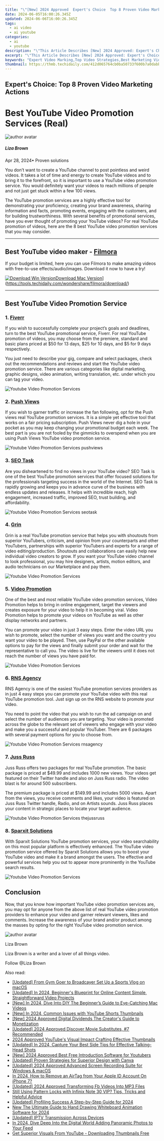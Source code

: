 ```yaml
---
title: "\"[New] 2024 Approved  Expert's Choice  Top 8 Proven Video Marketing Actions\""
date: 2024-06-05T16:00:26.345Z
updated: 2024-06-06T16:00:26.345Z
tags:
  - ai video
  - ai youtube
categories:
  - ai
  - youtube
description: "\"This Article Describes [New] 2024 Approved: Expert's Choice: Top 8 Proven Video Marketing Actions\""
excerpt: "\"This Article Describes [New] 2024 Approved: Expert's Choice: Top 8 Proven Video Marketing Actions\""
keywords: "Expert Video Marking,Top Video Strategies,Best Marketing Videos,Key Video Tactics,Premium Video Ads,Leading Video SEO,Optimal Video Promo"
thumbnail: https://thmb.techidaily.com/412d065764cb0ba50733f600b7a0dabb6c2d4fd117a0cc25cd8642bbb251c9cc.png
---
```


## Expert's Choice: Top 8 Proven Video Marketing Actions

# Best YouTube Video Promotion Services (Real)

![author avatar](https://lh5.googleusercontent.com/-AIMmjowaFs4/AAAAAAAAAAI/AAAAAAAAABc/Y5UmwDaI7HU/s250-c-k/photo.jpg)

##### Liza Brown

 Apr 28, 2024• Proven solutions

You don’t want to create a YouTube channel to post pointless and weird videos. It takes a lot of time and energy to create YouTube videos and to bring it to the forefront, so it is important to use a YouTube video promotion service. You would definitely want your videos to reach millions of people and not just get stuck within a few 100 views.

The YouTube promotion services are a highly effective tool for demonstrating your proficiency, creating your brand awareness, sharing information and facts, promoting events, engaging with the customers, and for building trustworthiness. With several benefits of promotional services, have you ever thought of promoting your YouTube videos? For real YouTube promotion of videos, here are the 8 best YouTube video promotion services that you may consider.

---

## Best YouTube video maker - [Filmora](https://tools.techidaily.com/wondershare/filmora/download/)

If your budget is limited, here you can use Filmora to make amazing videos with free-to-use effects/audio/images. Download it now to have a try!

[![Download Win Version](https://images.wondershare.com/filmora/guide/download-btn-win.jpg)](https://tools.techidaily.com/wondershare/filmora/download/)[Download Mac Version](https://images.wondershare.com/filmora/guide/download-btn-mac.jpg)](https://tools.techidaily.com/wondershare/filmora/download/)

---

## Best YouTube Video Promotion Service

### 1. [Fiverr](https://www.fiverr.com/gigs/youtube-promotion)

If you wish to successfully complete your project’s goals and deadlines, turn to the best YouTube promotional service, Fiverr. For real YouTube promotion of videos, you may choose from the premiere, standard and basic plans priced at $50 for 13 days, $25 for 10 days, and $5 for 9 days respectively.

You just need to describe your gig, compare and select packages, check out the recommendations and reviews and start the YouTube video promotion service. There are various categories like digital marketing, graphic designs, video animation, writing translation, etc. under which you can tag your video.

![Youtube Video Promotion Services](https://images.wondershare.com/filmora/filmorapro/fiverr.jpg)

### 2. [Push Views](https://pushviews.com/)

If you wish to garner traffic or increase the fan following, opt for the Push views real YouTube promotion services. It is a simple yet effective tool that works on a fair pricing subscription. Push Views never dig a hole in your pocket as you may keep changing your promotional budget each week. The best part is you are not fooled by the gimmicks to overspend when you are using Push Views YouTube video promotion service.

![Youtube Video Promotion Services pushviews](https://images.wondershare.com/filmora/filmorapro/pushviews.jpg)

### 3. [SEO Task](https://www.seotask.in/youtube-video-promotion-services/)

Are you disheartened to find no views in your YouTube video? SEO Task is one of the best YouTube promotion services that offer focused solutions for the professionals targeting success in the world of the Internet. SEO Task is rapidly growing and keeps you in advance curve of the business with endless updates and releases. It helps with incredible reach, high engagement, increased traffic, improved SEO, trust building, and affordability.

![Youtube Video Promotion Services seotask](https://images.wondershare.com/filmora/filmorapro/seotask.jpg)

### 4. [Grin](https://grow.grin.co/youtube-promotion-service/)

Grin is a real YouTube promotion service that helps you with shoutouts from superior YouTubers, criticism, and opinion from your counterparts and other YouTubers, partnerships with superior YouTubers and experts for a range of video editing/production. Shoutouts and collaborations can easily help new individual video creators to grow. If you want your YouTube video channel to look professional, you may hire designers, artists, motion editors, and audio technicians on our Marketplace and pay them.

![Youtube Video Promotion Services](https://images.wondershare.com/filmora/filmorapro/grin.jpg)

### 5. [Video Promotion](https://videopromotion.club/)

One of the best and most reliable YouTube video promotion services, Video Promotion helps to bring in online engagement, target the viewers and creates exposure for your video to help it in becoming viral. Video Promotion helps to promote your videos on YouTube as well as other display networks and partners.

You can promote your video in just 3 easy steps. Enter the video URL you wish to promote, select the number of views you want and the country you want your video to be played. Then, use PayPal or the other available options to pay for the views and finally submit your order and wait for the representative to call you. The video is live for the viewers until it does not reach the number of views you have paid for.

![Youtube Video Promotion Services](https://images.wondershare.com/filmora/filmorapro/videopromotion.jpg)

### 6. [RNS Agency](https://rnsagency.com/youtube/)

RNS Agency is one of the easiest YouTube promotion services providers as in just 4 easy steps you can promote your YouTube video with this real YouTube promotion tool. Just sign up on the RNS website to promote your video.

You need to point the video that you wish to run the ad campaign on and select the number of audiences you are targeting. Your video is promoted across the globe to the relevant set of viewers who engage with your video and make you a successful and popular YouTuber. There are 6 packages with several payment options for you to choose from.

![Youtube Video Promotion Services rnsagency](https://images.wondershare.com/filmora/filmorapro/rnsagency.jpg)

### 7. [Juss Russ](https://www.thejussruss.com/youtube)

Juss Russ offers two packages for real YouTube promotion. The basic package is priced at $49.99 and includes 1000 new views. Your videos get featured on their Twitter handle and also on Juss Russ radio. The video blast is for around 500 subscribers.

The premium package is priced at $149.99 and includes 5000 views. Apart from the views, you receive comments and likes, your video is featured on Juss Russ Twitter handle, Radio, and on Artists sounds. Juss Russ places your content in strategic places to locate your target audience.

![Youtube Video Promotion Services thejussruss](https://images.wondershare.com/filmora/filmorapro/thejussruss.jpg)

### 8. [Sparxit Solutions](https://www.sparxitsolutions.com/youtube-video-marketing-services.shtml)

With Sparxit Solutions YouTube promotion services, your video searchability on this most popular platform is effectively enhanced. The YouTube video promotion service offered by Sparxit Solutions allows you to boost your YouTube video and make it a brand amongst the users. The effective and powerful services help you out to appear more prominently in the YouTube search results.

![Youtube Video Promotion Services](https://images.wondershare.com/filmora/filmorapro/sparxitsolutions.jpg)

## Conclusion

Now, that you know how important YouTube video promotion services are, you may opt for anyone from the above list of real YouTube video promotion providers to enhance your video and garner relevant viewers, likes and comments. Increase the awareness of your brand and/or product among the masses by opting for the right YouTube video promotion service.

![author avatar](https://lh5.googleusercontent.com/-AIMmjowaFs4/AAAAAAAAAAI/AAAAAAAAABc/Y5UmwDaI7HU/s250-c-k/photo.jpg)

Liza Brown

Liza Brown is a writer and a lover of all things video.

Follow @Liza Brown

<span class="atpl-alsoreadstyle">Also read:</span>
<div><ul>
<li><a href="https://facebook-video-share.techidaily.com/updated-from-gym-goer-to-broadcayer-set-up-a-sports-vlog-on-macos/"><u>[Updated] From Gym Goer to Broadcayer  Set Up a Sports Vlog on macOS</u></a></li>
<li><a href="https://facebook-video-share.techidaily.com/updated-in-2024-beginners-blueprint-for-online-content-simple-straightforward-video-projects/"><u>[Updated] In 2024, Beginner's Blueprint for Online Content  Simple, Straightforward Video Projects</u></a></li>
<li><a href="https://facebook-video-share.techidaily.com/new-in-2024-dive-into-diy-the-beginners-guide-to-eye-catching-mac-videos/"><u>[New] In 2024, Dive Into DIY  The Beginner’s Guide to Eye-Catching Mac Videos</u></a></li>
<li><a href="https://facebook-video-share.techidaily.com/new-in-2024-common-issues-with-youtube-shorts-thumbnails/"><u>[New] In 2024, Common Issues with YouTube Shorts Thumbnails</u></a></li>
<li><a href="https://facebook-video-share.techidaily.com/new-2024-approved-digital-dividends-the-creators-guide-to-monetization/"><u>[New] 2024 Approved  Digital Dividends  The Creator's Guide to Monetization</u></a></li>
<li><a href="https://facebook-video-share.techidaily.com/updated-2024-approved-discover-movie-substitutes-7-recommended/"><u>[Updated] 2024 Approved  Discover Movie Substitutes, #7 Recommended</u></a></li>
<li><a href="https://facebook-video-share.techidaily.com/2024-approved-youtubes-visual-impact-crafting-effective-thumbnails/"><u>2024 Approved  YouTube's Visual Impact  Crafting Effective Thumbnails</u></a></li>
<li><a href="https://facebook-video-share.techidaily.com/updated-in-2024-capture-your-best-side-tips-for-effective-talking-head-shots/"><u>[Updated] In 2024, Capture Your Best Side  Tips for Effective Talking-Head Shots</u></a></li>
<li><a href="https://facebook-video-share.techidaily.com/new-2024-approved-best-free-introduction-software-for-youtubers/"><u>[New] 2024 Approved  Best Free Introduction Software for Youtubers</u></a></li>
<li><a href="https://extra-approaches.techidaily.com/updated-proven-strategies-for-superior-design-with-canva/"><u>[Updated] Proven Strategies for Superior Design with Canva</u></a></li>
<li><a href="https://screen-video-capture.techidaily.com/updated-2024-approved-advanced-screen-recording-suite-for-windows-and-macos/"><u>[Updated] 2024 Approved  Advanced Screen Recording Suite for Windows & macOS</u></a></li>
<li><a href="https://apple-account.techidaily.com/in-2024-how-to-remove-an-airtag-from-your-apple-id-account-on-iphone-7-by-drfone-ios/"><u>In 2024, How to Remove an AirTag from Your Apple ID Account On iPhone 7?</u></a></li>
<li><a href="https://facebook-videos.techidaily.com/updated-2024-approved-transforming-fb-videos-into-mp3-files/"><u>[Updated] 2024 Approved  Transforming Fb Videos Into MP3 Files</u></a></li>
<li><a href="https://unlock-android.techidaily.com/still-using-pattern-locks-with-infinix-note-30-vip-tips-tricks-and-helpful-advice-by-drfone-android/"><u>Still Using Pattern Locks with Infinix Note 30 VIP? Tips, Tricks and Helpful Advice</u></a></li>
<li><a href="https://facebook-videos.techidaily.com/updated-profiling-success-a-step-by-step-guide-for-2024/"><u>[Updated] Profiling Success  A Step-by-Step Guide for 2024</u></a></li>
<li><a href="https://ai-video-apps.techidaily.com/new-the-ultimate-guide-to-hand-drawing-whiteboard-animation-software-for-2024/"><u>New The Ultimate Guide to Hand Drawing Whiteboard Animation Software for 2024</u></a></li>
<li><a href="https://digital-screen-recording.techidaily.com/updated-iptv-transmission-across-devices/"><u>[Updated] IPTV Transmission Across Devices</u></a></li>
<li><a href="https://facebook-video-recording.techidaily.com/in-2024-dive-deep-into-the-digital-world-adding-panoramic-photos-to-your-feed/"><u>In 2024, Dive Deep Into the Digital World  Adding Panoramic Photos to Your Feed</u></a></li>
<li><a href="https://youtube-videos.techidaily.com/get-superior-visuals-from-youtube-downloading-thumbnails-free/"><u>Get Superior Visuals From YouTube - Downloading Thumbnails Free</u></a></li>
</ul></div>

<ins class="adsbygoogle"
      style="display:block"
      data-ad-client="ca-pub-7571918770474297"
      data-ad-slot="8358498916"
      data-ad-format="auto"
      data-full-width-responsive="true"></ins>